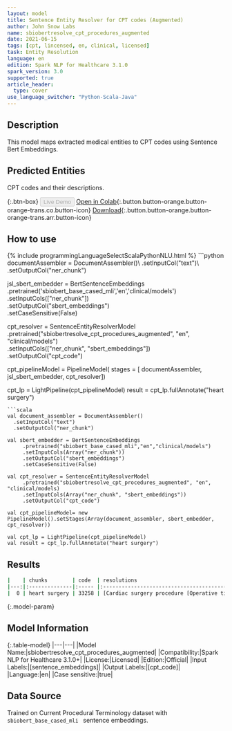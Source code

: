 ```yaml
---
layout: model
title: Sentence Entity Resolver for CPT codes (Augmented)
author: John Snow Labs
name: sbiobertresolve_cpt_procedures_augmented
date: 2021-06-15
tags: [cpt, lincensed, en, clinical, licensed]
task: Entity Resolution
language: en
edition: Spark NLP for Healthcare 3.1.0
spark_version: 3.0
supported: true
article_header:
  type: cover
use_language_switcher: "Python-Scala-Java"
---
```


## Description

This model maps extracted medical entities to CPT codes using Sentence Bert Embeddings.

## Predicted Entities

CPT codes and their descriptions.

{:.btn-box}
<button class="button button-orange" disabled>Live Demo</button>
[Open in Colab](https://colab.research.google.com/github/JohnSnowLabs/spark-nlp-workshop/blob/master/tutorials/Certification_Trainings/Healthcare/24.Improved_Entity_Resolvers_in_SparkNLP_with_sBert.ipynb){:.button.button-orange.button-orange-trans.co.button-icon}
[Download](https://s3.amazonaws.com/auxdata.johnsnowlabs.com/clinical/models/sbiobertresolve_cpt_procedures_augmented_en_3.1.0_3.0_1623789734339.zip){:.button.button-orange.button-orange-trans.arr.button-icon}

## How to use



<div class="tabs-box" markdown="1">
{% include programmingLanguageSelectScalaPythonNLU.html %}
```python
documentAssembler = DocumentAssembler()\
      .setInputCol("text")\
      .setOutputCol("ner_chunk")

jsl_sbert_embedder = BertSentenceEmbeddings\
      .pretrained('sbiobert_base_cased_mli','en','clinical/models')\
      .setInputCols(["ner_chunk"])\
      .setOutputCol("sbert_embeddings")\
      .setCaseSensitive(False)

cpt_resolver = SentenceEntityResolverModel\
      .pretrained("sbiobertresolve_cpt_procedures_augmented", "en", "clinical/models") \
      .setInputCols(["ner_chunk", "sbert_embeddings"]) \
      .setOutputCol("cpt_code")

cpt_pipelineModel = PipelineModel(
    stages = [
        documentAssembler,
        jsl_sbert_embedder,
        cpt_resolver])

cpt_lp = LightPipeline(cpt_pipelineModel)
result = cpt_lp.fullAnnotate("heart surgery")
```
```scala
val document_assembler = DocumentAssembler()
  .setInputCol("text")
  .setOutputCol("ner_chunk")

val sbert_embedder = BertSentenceEmbeddings
     .pretrained("sbiobert_base_cased_mli","en","clinical/models")
     .setInputCols(Array("ner_chunk"))
     .setOutputCol("sbert_embeddings")
     .setCaseSensitive(False)

val cpt_resolver = SentenceEntityResolverModel
     .pretrained("sbiobertresolve_cpt_procedures_augmented", "en", "clinical/models) 
     .setInputCols(Array("ner_chunk", "sbert_embeddings")) 
     .setOutputCol("cpt_code")

val cpt_pipelineModel= new PipelineModel().setStages(Array(document_assembler, sbert_embedder, cpt_resolver))

val cpt_lp = LightPipeline(cpt_pipelineModel)
val result = cpt_lp.fullAnnotate("heart surgery")
```
</div>

## Results

```bash
|    | chunks        | code  | resolutions                                                                                                                                                                                                                                                                                                                                                                                                                                                                                                                                                                                                                                                                                                                            | all_codes                         | all_distances                         |
|---:|:--------------|:----- |:---------------------------------------------------------------------------------------------------------------------------------------------------------------------------------------------------------------------------------------------------------------------------------------------------------------------------------------------------------------------------------------------------------------------------------------------------------------------------------------------------------------------------------------------------------------------------------------------------------------------------------------------------------------------------------------------------------------------------------------|:----------------------------------|:--------------------------------------|
|  0 | heart surgery | 33258 | [Cardiac surgery procedure [Operative tissue ablation and reconstruction of atria, performed at the time of other cardiac procedure(s), extensive (eg, maze procedure), without cardiopulmonary bypass (List separately in addition to code for primary procedure)], Cardiac surgery procedure [Unlisted procedure, cardiac surgery], Heart procedure [Interrogation device evaluation (in person) of intracardiac ischemia monitoring system with analysis, review, and report], Heart procedure [Insertion or removal and replacement of intracardiac ischemia monitoring system including imaging supervision and interpretation when performed and intra-operative interrogation and programming when performed; device only], ...]| [33258, 33999, 0306T, 0304T, ...] | [0.1031, 0.1031, 0.1377, 0.1377, ...] |
```

{:.model-param}
## Model Information

{:.table-model}
|---|---|
|Model Name:|sbiobertresolve_cpt_procedures_augmented|
|Compatibility:|Spark NLP for Healthcare 3.1.0+|
|License:|Licensed|
|Edition:|Official|
|Input Labels:|[sentence_embeddings]|
|Output Labels:|[cpt_code]|
|Language:|en|
|Case sensitive:|true|

## Data Source

Trained on Current Procedural Terminology dataset with `sbiobert_base_cased_mli ` sentence embeddings.